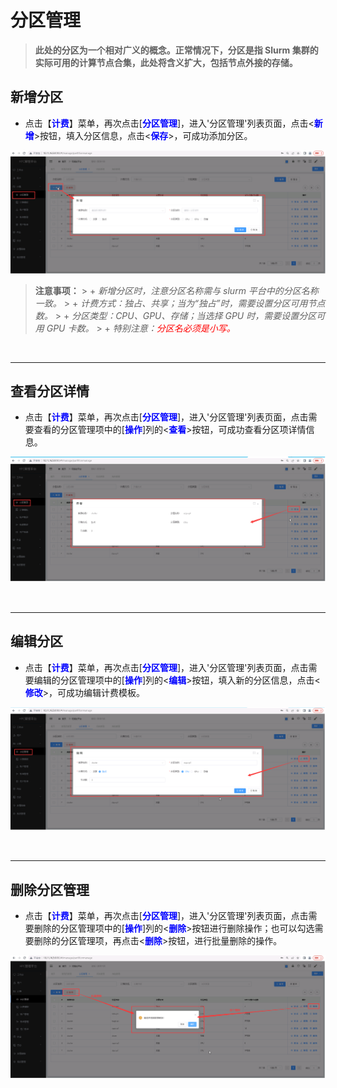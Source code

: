 分区管理
======================


> **此处的分区为一个相对广义的概念。正常情况下，分区是指 Slurm 集群的实际可用的计算节点合集，此处将含义扩大，包括节点外接的存储。**

## 新增分区 ##
* 点击【**<font color=blue>计费</font>**】菜单，再次点击[**<font color=blue>分区管理</font>**]，进入'分区管理'列表页面，点击<**<font color=blue>新增</font>**>按钮，填入分区信息，点击<**<font color=blue>保存</font>**>，可成功添加分区。


![新增分区](../_static/img/charging/partition/addPartition.png)


> **注意事项：** 
    > + *新增分区时，注意分区名称需与 slurm 平台中的分区名称一致。*
    > + *计费方式：独占、共享；当为“独占”时，需要设置分区可用节点数。*
    > + *分区类型：CPU、GPU、存储；当选择 GPU 时，需要设置分区可用 GPU 卡数。*
    > + *特别注意：<font color=red>分区名必须是小写。</font>*

&emsp;

----------------------------------------------------------------------------------------------------------------------------------
## 查看分区详情 ##

* 点击【**<font color=blue>计费</font>**】菜单，再次点击[**<font color=blue>分区管理</font>**]，进入'分区管理'列表页面，点击需要查看的分区管理项中的[**<font color=blue>操作</font>**]列的<**<font color=blue>查看</font>**>按钮，可成功查看分区项详情信息。

![查看分区详情](../_static/img/charging/partition/partitionDetail.png)


&emsp;

----------------------------------------------------------------------------------------------------------------------------------

## 编辑分区 ##

* 点击【**<font color=blue>计费</font>**】菜单，再次点击[**<font color=blue>分区管理</font>**]，进入'分区管理'列表页面，点击需要编辑的分区管理项中的[**<font color=blue>操作</font>**]列的<**<font color=blue>编辑</font>**>按钮，填入新的分区信息，点击<**<font color=blue>修改</font>**>，可成功编辑计费模板。


![编辑分区](../_static/img/charging/partition/editPartition.png)


&emsp;

----------------------------------------------------------------------------------------------------------------------------------

## 删除分区管理 ##

* 点击【**<font color=blue>计费</font>**】菜单，再次点击[**<font color=blue>分区管理</font>**]，进入'分区管理'列表页面，点击需要删除的分区管理项中的[**<font color=blue>操作</font>**]列的<**<font color=blue>删除</font>**>按钮进行删除操作；也可以勾选需要删除的分区管理项，再点击<**<font color=blue>删除</font>**>按钮，进行批量删除的操作。


![删除分区](../_static/img/charging/partition/deletePartition.png)


&emsp;